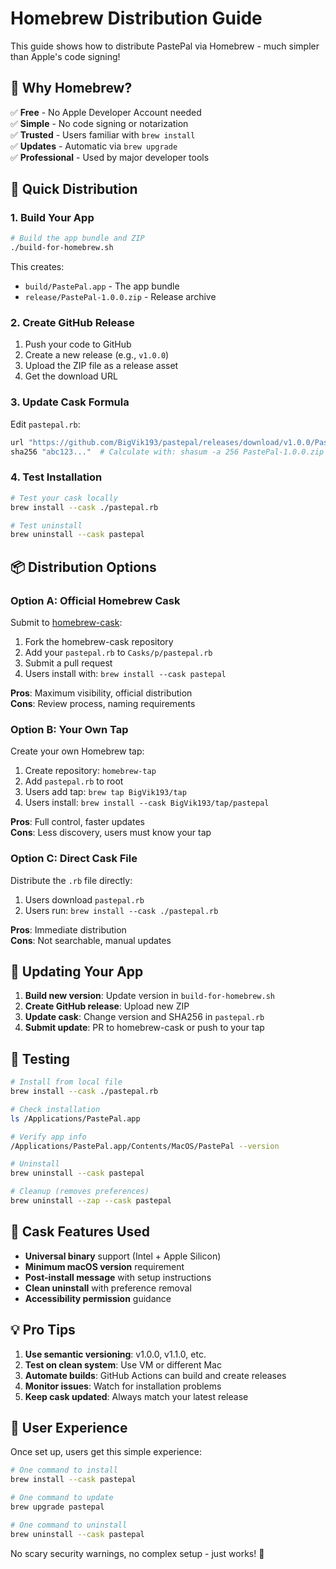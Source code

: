 # Homebrew Distribution Guide

This guide shows how to distribute PastePal via Homebrew - much simpler than Apple's code signing!

## 🍺 Why Homebrew?

✅ **Free** - No Apple Developer Account needed  
✅ **Simple** - No code signing or notarization  
✅ **Trusted** - Users familiar with `brew install`  
✅ **Updates** - Automatic via `brew upgrade`  
✅ **Professional** - Used by major developer tools  

## 🚀 Quick Distribution

### 1. Build Your App

```bash
# Build the app bundle and ZIP
./build-for-homebrew.sh
```

This creates:
- `build/PastePal.app` - The app bundle
- `release/PastePal-1.0.0.zip` - Release archive

### 2. Create GitHub Release

1. Push your code to GitHub
2. Create a new release (e.g., `v1.0.0`)
3. Upload the ZIP file as a release asset
4. Get the download URL

### 3. Update Cask Formula

Edit `pastepal.rb`:

```ruby
url "https://github.com/BigVik193/pastepal/releases/download/v1.0.0/PastePal-1.0.0.zip"
sha256 "abc123..."  # Calculate with: shasum -a 256 PastePal-1.0.0.zip
```

### 4. Test Installation

```bash
# Test your cask locally
brew install --cask ./pastepal.rb

# Test uninstall
brew uninstall --cask pastepal
```

## 📦 Distribution Options

### Option A: Official Homebrew Cask

Submit to [homebrew-cask](https://github.com/Homebrew/homebrew-cask):

1. Fork the homebrew-cask repository
2. Add your `pastepal.rb` to `Casks/p/pastepal.rb`
3. Submit a pull request
4. Users install with: `brew install --cask pastepal`

**Pros**: Maximum visibility, official distribution  
**Cons**: Review process, naming requirements

### Option B: Your Own Tap

Create your own Homebrew tap:

1. Create repository: `homebrew-tap`
2. Add `pastepal.rb` to root
3. Users add tap: `brew tap BigVik193/tap`
4. Users install: `brew install --cask BigVik193/tap/pastepal`

**Pros**: Full control, faster updates  
**Cons**: Less discovery, users must know your tap

### Option C: Direct Cask File

Distribute the `.rb` file directly:

1. Users download `pastepal.rb`
2. Users run: `brew install --cask ./pastepal.rb`

**Pros**: Immediate distribution  
**Cons**: Not searchable, manual updates

## 🔄 Updating Your App

1. **Build new version**: Update version in `build-for-homebrew.sh`
2. **Create GitHub release**: Upload new ZIP
3. **Update cask**: Change version and SHA256 in `pastepal.rb`
4. **Submit update**: PR to homebrew-cask or push to your tap

## 🧪 Testing

```bash
# Install from local file
brew install --cask ./pastepal.rb

# Check installation
ls /Applications/PastePal.app

# Verify app info
/Applications/PastePal.app/Contents/MacOS/PastePal --version

# Uninstall
brew uninstall --cask pastepal

# Cleanup (removes preferences)
brew uninstall --zap --cask pastepal
```

## 🔧 Cask Features Used

- **Universal binary** support (Intel + Apple Silicon)
- **Minimum macOS version** requirement
- **Post-install message** with setup instructions
- **Clean uninstall** with preference removal
- **Accessibility permission** guidance

## 💡 Pro Tips

1. **Use semantic versioning**: v1.0.0, v1.1.0, etc.
2. **Test on clean system**: Use VM or different Mac
3. **Automate builds**: GitHub Actions can build and create releases
4. **Monitor issues**: Watch for installation problems
5. **Keep cask updated**: Always match your latest release

## 🎯 User Experience

Once set up, users get this simple experience:

```bash
# One command to install
brew install --cask pastepal

# One command to update
brew upgrade pastepal

# One command to uninstall
brew uninstall --cask pastepal
```

No scary security warnings, no complex setup - just works! 🎉